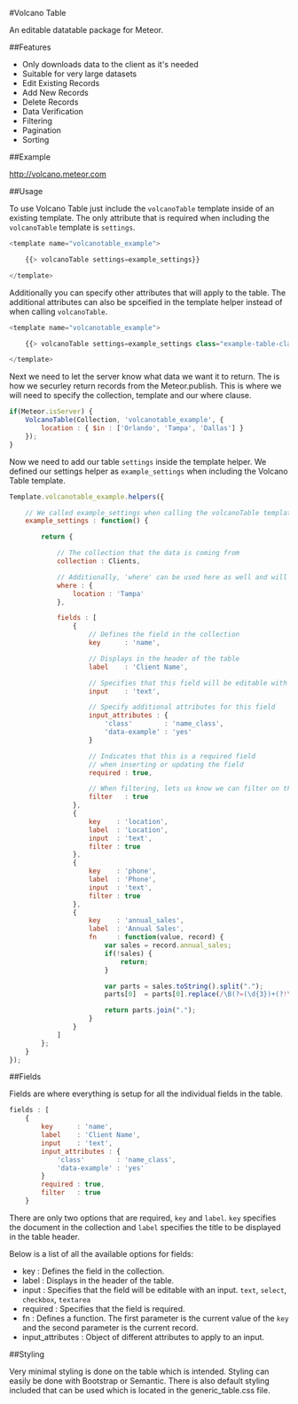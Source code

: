 #Volcano Table

An editable datatable package for Meteor.

##Features
 * Only downloads data to the client as it's needed
 * Suitable for very large datasets
 * Edit Existing Records
 * Add New Records
 * Delete Records
 * Data Verification
 * Filtering
 * Pagination
 * Sorting

##Example

http://volcano.meteor.com

##Usage

To use Volcano Table just include the `volcanoTable` template inside of an existing template. The only attribute that is
required when including the `volcanoTable` template is `settings`.

```javascript
<template name="volcanotable_example">

	{{> volcanoTable settings=example_settings}}

</template>
```

Additionally you can specify other attributes that will apply to the table. The additional attributes can also be spceified
in the template helper instead of when calling `volcanoTable`.

```javascript
<template name="volcanotable_example">

	{{> volcanoTable settings=example_settings class="example-table-class" addRecord=true deleteRecord=true pagination=15 sortField="name"}}

</template>
```

Next we need to let the server know what data we want it to return. The is how we securley return records from the Meteor.publish.
This is where we will need to specify the collection, template and our where clause.

```javascript
if(Meteor.isServer) {
	VolcanoTable(Collection, 'volcanotable_example', {
		location : { $in : ['Orlando', 'Tampa', 'Dallas'] }
	});
}
```

Now we need to add our table `settings` inside the template helper. We defined our settings helper as `example_settings`
when including the Volcano Table template.

```javascript
Template.volcanotable_example.helpers({

	// We called example_settings when calling the volcanoTable template
	example_settings : function() {

		return {

			// The collection that the data is coming from
			collection : Clients,

			// Additionally, 'where' can be used here as well and will filter out results that are already published
			where : {
				location : 'Tampa'
			},

			fields : [
				{
					// Defines the field in the collection
					key      : 'name',

					// Displays in the header of the table
					label    : 'Client Name',

					// Specifies that this field will be editable with an input of type text
					input    : 'text',

					// Specify additional attributes for this field
					input_attributes : {
						'class'        : 'name_class',
						'data-example' : 'yes'
					}

					// Indicates that this is a required field
					// when inserting or updating the field
					required : true,

					// When filtering, lets us know we can filter on this field
					filter   : true
				},
				{
					key    : 'location',
					label  : 'Location',
					input  : 'text',
					filter : true
				},
				{
					key    : 'phone',
					label  : 'Phone',
					input  : 'text',
					filter : true
				},
				{
					key    : 'annual_sales',
					label  : 'Annual Sales',
					fn     : function(value, record) {
						var sales = record.annual_sales;
						if(!sales) {
							return;
						}

						var parts = sales.toString().split(".");
						parts[0]  = parts[0].replace(/\B(?=(\d{3})+(?!\d))/g, ",");

						return parts.join(".");
					}
				}
			]
		};
	}
});
```

##Fields

Fields are where everything is setup for all the individual fields in the table.

```javascript
fields : [
	{
		key      : 'name',
		label    : 'Client Name',
		input    : 'text',
		input_attributes : {
			'class'        : 'name_class',
			'data-example' : 'yes'
		}
		required : true,
		filter   : true
	}
```

There are only two options that are required, `key` and `label`. `key` specifies the document in the collection and
`label` specifies the title to be displayed in the table header.

Below is a list of all the available options for fields:
 * key : Defines the field in the collection.
 * label : Displays in the header of the table.
 * input : Specifies that the field will be editable with an input. `text`, `select`, `checkbox`, `textarea`
 * required : Specifies that the field is required.
 * fn : Defines a function. The first parameter is the current value of the `key` and the second parameter is the current record.
 * input_attributes : Object of different attributes to apply to an input.

##Styling

Very minimal styling is done on the table which is intended. Styling can easily be done with Bootstrap or Semantic. There is also default
styling included that can be used which is located in the generic_table.css file.
